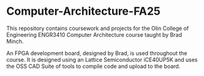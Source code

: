 # Computer-Architecture-FA25
This repository contains coursework and projects for the Olin College of Engineering ENGR3410 Computer Architecture course taught by Brad Minch.

An FPGA development board, designed by Brad, is used throughout the course. It is designed using an Lattice Semiconductor iCE40UP5K and uses the OSS CAD Suite of tools to compile code and upload to the board.

